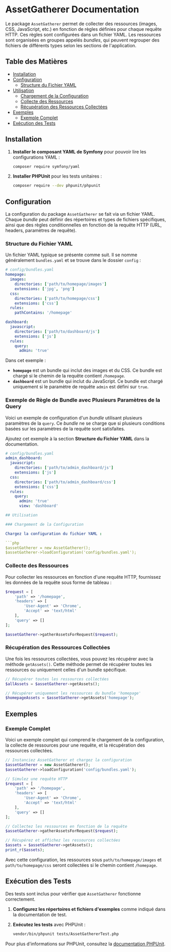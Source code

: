 # AssetGatherer Documentation

Le package `AssetGatherer` permet de collecter des ressources (images, CSS, JavaScript, etc.) en fonction de règles définies pour chaque requête HTTP. Ces règles sont configurées dans un fichier YAML. Les ressources sont organisées en groupes appelés *bundles*, qui peuvent regrouper des fichiers de différents types selon les sections de l'application.

## Table des Matières

- [Installation](#installation)
- [Configuration](#configuration)
  - [Structure du Fichier YAML](#structure-du-fichier-yaml)
- [Utilisation](#utilisation)
  - [Chargement de la Configuration](#chargement-de-la-configuration)
  - [Collecte des Ressources](#collecte-des-ressources)
  - [Récupération des Ressources Collectées](#récupération-des-ressources-collectées)
- [Exemples](#exemples)
  - [Exemple Complet](#exemple-complet)
- [Exécution des Tests](#exécution-des-tests)

## Installation

1. **Installer le composant YAML de Symfony** pour pouvoir lire les configurations YAML :
   ```bash
   composer require symfony/yaml
   ```

2. **Installer PHPUnit** pour les tests unitaires :
   ```bash
   composer require --dev phpunit/phpunit
   ```

## Configuration

La configuration du package `AssetGatherer` se fait via un fichier YAML. Chaque *bundle* peut définir des répertoires et types de fichiers spécifiques, ainsi que des règles conditionnelles en fonction de la requête HTTP (URL, headers, paramètres de requête).

### Structure du Fichier YAML

Un fichier YAML typique se présente comme suit. Il se nomme généralement `bundles.yaml` et se trouve dans le dossier `config` :

```yaml
# config/bundles.yaml
homepage:
  images:
    directories: ['path/to/homepage/images']
    extensions: ['jpg', 'png']
  css:
    directories: ['path/to/homepage/css']
    extensions: ['css']
  rules:
    pathContains: '/homepage'

dashboard:
  javascript:
    directories: ['path/to/dashboard/js']
    extensions: ['js']
  rules:
    query:
      admin: 'true'
```

Dans cet exemple :
- **`homepage`** est un bundle qui inclut des images et du CSS. Ce bundle est chargé si le chemin de la requête contient `/homepage`.
- **`dashboard`** est un bundle qui inclut du JavaScript. Ce bundle est chargé uniquement si le paramètre de requête `admin` est défini sur `true`.

### Exemple de Règle de Bundle avec Plusieurs Paramètres de la Query

Voici un exemple de configuration d'un *bundle* utilisant plusieurs paramètres de la `query`. Ce *bundle* ne se charge que si plusieurs conditions basées sur les paramètres de la requête sont satisfaites.

Ajoutez cet exemple à la section **Structure du Fichier YAML** dans la documentation.

```yaml
# config/bundles.yaml
admin_dashboard:
  javascript:
    directories: ['path/to/admin_dashboard/js']
    extensions: ['js']
  css:
    directories: ['path/to/admin_dashboard/css']
    extensions: ['css']
  rules:
    query:
      admin: 'true'
      view: 'dashboard'

## Utilisation

### Chargement de la Configuration

Chargez la configuration du fichier YAML :

```php
$assetGatherer = new AssetGatherer();
$assetGatherer->loadConfiguration('config/bundles.yaml');
```

### Collecte des Ressources

Pour collecter les ressources en fonction d'une requête HTTP, fournissez les données de la requête sous forme de tableau :

```php
$request = [
    'path' => '/homepage',
    'headers' => [
        'User-Agent' => 'Chrome',
        'Accept' => 'text/html'
    ],
    'query' => []
];

$assetGatherer->gatherAssetsForRequest($request);
```

### Récupération des Ressources Collectées

Une fois les ressources collectées, vous pouvez les récupérer avec la méthode `getAssets()`. Cette méthode permet de récupérer toutes les ressources ou uniquement celles d'un bundle spécifique.

```php
// Récupérer toutes les ressources collectées
$allAssets = $assetGatherer->getAssets();

// Récupérer uniquement les ressources du bundle 'homepage'
$homepageAssets = $assetGatherer->getAssets('homepage');
```

## Exemples

### Exemple Complet

Voici un exemple complet qui comprend le chargement de la configuration, la collecte de ressources pour une requête, et la récupération des ressources collectées.

```php
// Instanciez AssetGatherer et chargez la configuration
$assetGatherer = new AssetGatherer();
$assetGatherer->loadConfiguration('config/bundles.yaml');

// Simulez une requête HTTP
$request = [
    'path' => '/homepage',
    'headers' => [
        'User-Agent' => 'Chrome',
        'Accept' => 'text/html'
    ],
    'query' => []
];

// Collectez les ressources en fonction de la requête
$assetGatherer->gatherAssetsForRequest($request);

// Récupérez et affichez les ressources collectées
$assets = $assetGatherer->getAssets();
print_r($assets);
```

Avec cette configuration, les ressources sous `path/to/homepage/images` et `path/to/homepage/css` seront collectées si le chemin contient `/homepage`.

## Exécution des Tests

Des tests sont inclus pour vérifier que `AssetGatherer` fonctionne correctement.

1. **Configurez les répertoires et fichiers d'exemples** comme indiqué dans la documentation de test.

2. **Exécutez les tests** avec PHPUnit :
   ```bash
   vendor/bin/phpunit tests/AssetGathererTest.php
   ```

Pour plus d'informations sur PHPUnit, consultez la [documentation PHPUnit](https://phpunit.de/).
